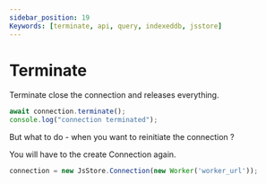 ```yaml
---
sidebar_position: 19
Keywords: [terminate, api, query, indexeddb, jsstore]
---
```


# Terminate
Terminate close the connection and releases everything.

```javascript
await connection.terminate();
console.log("connection terminated");
```

But what to do - when you want to reinitiate the connection ?

You will have to the create Connection again.

```javascript
connection = new JsStore.Connection(new Worker('worker_url'));
```